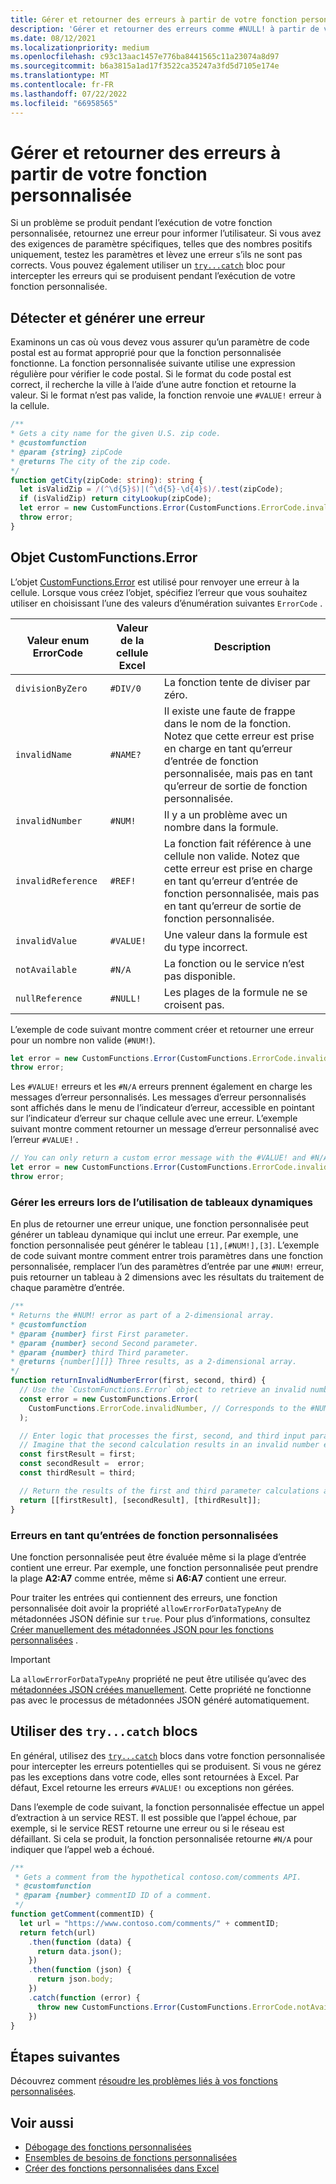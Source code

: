 ```yaml
---
title: Gérer et retourner des erreurs à partir de votre fonction personnalisée
description: 'Gérer et retourner des erreurs comme #NULL! à partir de votre fonction personnalisée.'
ms.date: 08/12/2021
ms.localizationpriority: medium
ms.openlocfilehash: c93c13aac1457e776ba8441565c11a23074a8d97
ms.sourcegitcommit: b6a3815a1ad17f3522ca35247a3fd5d7105e174e
ms.translationtype: MT
ms.contentlocale: fr-FR
ms.lasthandoff: 07/22/2022
ms.locfileid: "66958565"
---
```

# <a name="handle-and-return-errors-from-your-custom-function"></a>Gérer et retourner des erreurs à partir de votre fonction personnalisée

Si un problème se produit pendant l’exécution de votre fonction personnalisée, retournez une erreur pour informer l’utilisateur. Si vous avez des exigences de paramètre spécifiques, telles que des nombres positifs uniquement, testez les paramètres et lèvez une erreur s’ils ne sont pas corrects. Vous pouvez également utiliser un [`try...catch`](https://developer.mozilla.org/docs/Web/JavaScript/Reference/Statements/try...catch) bloc pour intercepter les erreurs qui se produisent pendant l’exécution de votre fonction personnalisée.

## <a name="detect-and-throw-an-error"></a>Détecter et générer une erreur

Examinons un cas où vous devez vous assurer qu’un paramètre de code postal est au format approprié pour que la fonction personnalisée fonctionne. La fonction personnalisée suivante utilise une expression régulière pour vérifier le code postal. Si le format du code postal est correct, il recherche la ville à l’aide d’une autre fonction et retourne la valeur. Si le format n’est pas valide, la fonction renvoie une `#VALUE!` erreur à la cellule.

```typescript
/**
* Gets a city name for the given U.S. zip code.
* @customfunction
* @param {string} zipCode
* @returns The city of the zip code.
*/
function getCity(zipCode: string): string {
  let isValidZip = /(^\d{5}$)|(^\d{5}-\d{4}$)/.test(zipCode);
  if (isValidZip) return cityLookup(zipCode);
  let error = new CustomFunctions.Error(CustomFunctions.ErrorCode.invalidValue, "Please provide a valid U.S. zip code.");
  throw error;
}
```

## <a name="the-customfunctionserror-object"></a>Objet CustomFunctions.Error

L’objet [CustomFunctions.Error](/javascript/api/custom-functions-runtime/customfunctions.error) est utilisé pour renvoyer une erreur à la cellule. Lorsque vous créez l’objet, spécifiez l’erreur que vous souhaitez utiliser en choisissant l’une des valeurs d’énumération suivantes `ErrorCode` .

|Valeur enum ErrorCode  |Valeur de la cellule Excel  |Description  |
|---------------|---------|---------|
|`divisionByZero` | `#DIV/0`  | La fonction tente de diviser par zéro. |
|`invalidName`    | `#NAME?`  | Il existe une faute de frappe dans le nom de la fonction. Notez que cette erreur est prise en charge en tant qu’erreur d’entrée de fonction personnalisée, mais pas en tant qu’erreur de sortie de fonction personnalisée. |
|`invalidNumber`  | `#NUM!`   | Il y a un problème avec un nombre dans la formule. |
|`invalidReference` | `#REF!` | La fonction fait référence à une cellule non valide. Notez que cette erreur est prise en charge en tant qu’erreur d’entrée de fonction personnalisée, mais pas en tant qu’erreur de sortie de fonction personnalisée.|
|`invalidValue`   | `#VALUE!` | Une valeur dans la formule est du type incorrect. |
|`notAvailable`   | `#N/A`    | La fonction ou le service n’est pas disponible. |
|`nullReference`  | `#NULL!`  | Les plages de la formule ne se croisent pas. |

L’exemple de code suivant montre comment créer et retourner une erreur pour un nombre non valide (`#NUM!`).

```typescript
let error = new CustomFunctions.Error(CustomFunctions.ErrorCode.invalidNumber);
throw error;
```

Les `#VALUE!` erreurs et les `#N/A` erreurs prennent également en charge les messages d’erreur personnalisés. Les messages d’erreur personnalisés sont affichés dans le menu de l’indicateur d’erreur, accessible en pointant sur l’indicateur d’erreur sur chaque cellule avec une erreur. L’exemple suivant montre comment retourner un message d’erreur personnalisé avec l’erreur `#VALUE!` .

```typescript
// You can only return a custom error message with the #VALUE! and #N/A errors.
let error = new CustomFunctions.Error(CustomFunctions.ErrorCode.invalidValue, "The parameter can only contain lowercase characters.");
throw error;
```

### <a name="handle-errors-when-working-with-dynamic-arrays"></a>Gérer les erreurs lors de l’utilisation de tableaux dynamiques

En plus de retourner une erreur unique, une fonction personnalisée peut générer un tableau dynamique qui inclut une erreur. Par exemple, une fonction personnalisée peut générer le tableau `[1],[#NUM!],[3]`. L’exemple de code suivant montre comment entrer trois paramètres dans une fonction personnalisée, remplacer l’un des paramètres d’entrée par une `#NUM!` erreur, puis retourner un tableau à 2 dimensions avec les résultats du traitement de chaque paramètre d’entrée.

```js
/**
* Returns the #NUM! error as part of a 2-dimensional array.
* @customfunction
* @param {number} first First parameter.
* @param {number} second Second parameter.
* @param {number} third Third parameter.
* @returns {number[][]} Three results, as a 2-dimensional array.
*/
function returnInvalidNumberError(first, second, third) {
  // Use the `CustomFunctions.Error` object to retrieve an invalid number error.
  const error = new CustomFunctions.Error(
    CustomFunctions.ErrorCode.invalidNumber, // Corresponds to the #NUM! error in the Excel UI.
  );

  // Enter logic that processes the first, second, and third input parameters.
  // Imagine that the second calculation results in an invalid number error. 
  const firstResult = first;
  const secondResult =  error;
  const thirdResult = third;

  // Return the results of the first and third parameter calculations and a #NUM! error in place of the second result. 
  return [[firstResult], [secondResult], [thirdResult]];
}
```

### <a name="errors-as-custom-function-inputs"></a>Erreurs en tant qu’entrées de fonction personnalisées

Une fonction personnalisée peut être évaluée même si la plage d’entrée contient une erreur. Par exemple, une fonction personnalisée peut prendre la plage **A2:A7** comme entrée, même si **A6:A7** contient une erreur.

Pour traiter les entrées qui contiennent des erreurs, une fonction personnalisée doit avoir la propriété `allowErrorForDataTypeAny` de métadonnées JSON définie sur `true`. Pour plus d’informations, consultez [Créer manuellement des métadonnées JSON pour les fonctions personnalisées](custom-functions-json.md#metadata-reference) .

> [!IMPORTANT]
> La `allowErrorForDataTypeAny` propriété ne peut être utilisée qu’avec des [métadonnées JSON créées manuellement](custom-functions-json.md). Cette propriété ne fonctionne pas avec le processus de métadonnées JSON généré automatiquement.

## <a name="use-trycatch-blocks"></a>Utiliser des `try...catch` blocs

En général, utilisez des [`try...catch`](https://developer.mozilla.org/docs/Web/JavaScript/Reference/Statements/try...catch) blocs dans votre fonction personnalisée pour intercepter les erreurs potentielles qui se produisent. Si vous ne gérez pas les exceptions dans votre code, elles sont retournées à Excel. Par défaut, Excel retourne les erreurs `#VALUE!` ou exceptions non gérées.

Dans l’exemple de code suivant, la fonction personnalisée effectue un appel d’extraction à un service REST. Il est possible que l’appel échoue, par exemple, si le service REST retourne une erreur ou si le réseau est défaillant. Si cela se produit, la fonction personnalisée retourne `#N/A` pour indiquer que l’appel web a échoué.

```typescript
/**
 * Gets a comment from the hypothetical contoso.com/comments API.
 * @customfunction
 * @param {number} commentID ID of a comment.
 */
function getComment(commentID) {
  let url = "https://www.contoso.com/comments/" + commentID;
  return fetch(url)
    .then(function (data) {
      return data.json();
    })
    .then(function (json) {
      return json.body;
    })
    .catch(function (error) {
      throw new CustomFunctions.Error(CustomFunctions.ErrorCode.notAvailable);
    })
}
```

## <a name="next-steps"></a>Étapes suivantes

Découvrez comment [résoudre les problèmes liés à vos fonctions personnalisées](custom-functions-troubleshooting.md).

## <a name="see-also"></a>Voir aussi

* [Débogage des fonctions personnalisées](custom-functions-debugging.md)
* [Ensembles de besoins de fonctions personnalisées](/javascript/api/requirement-sets/excel/custom-functions-requirement-sets)
* [Créer des fonctions personnalisées dans Excel](custom-functions-overview.md)
